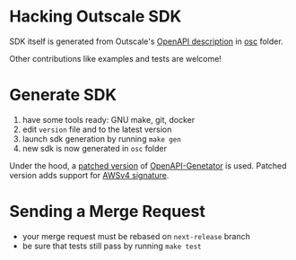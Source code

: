 # Hacking Outscale SDK

SDK itself is generated from Outscale's [OpenAPI description](https://github.com/outscale/osc-api) in [osc](osc/) folder.

Other contributions like examples and tests are welcome!

# Generate SDK

1. have some tools ready: GNU make, git, docker
2. edit `version` file and to the latest version
4. launch sdk generation by running `make gen`
5. new sdk is now generated in `osc` folder

Under the hood, a [patched version](https://github.com/outscale-dev/openapi-generator/tree/osc-v2) of [OpenAPI-Genetator](https://github.com/OpenAPITools/openapi-generator) is used.
Patched version adds support for [AWSv4 signature](https://docs.aws.amazon.com/general/latest/gr/signature-version-4.html).

# Sending a Merge Request

- your merge request must be rebased on `next-release` branch
- be sure that tests still pass by running `make test`

